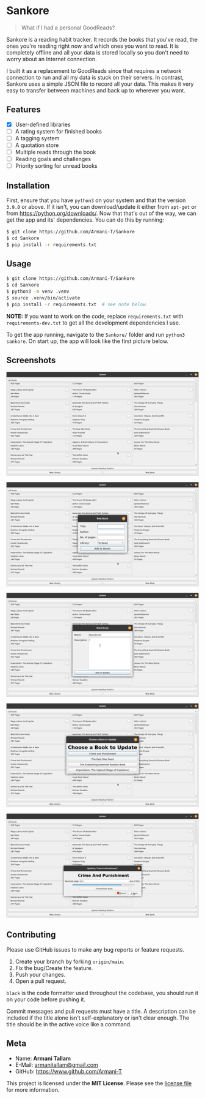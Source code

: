 
# Sankore

> What if I had a personal GoodReads?

Sankore is a reading habit tracker. It records the books that you've read, the ones you're reading right now and which ones you want to read. It is completely offline and all your data is stored locally so you don't need to worry about an Internet connection.

I built it as a replacement to GoodReads since that requires a network connection to run and all my data is stuck on their servers. In contrast, Sankore uses a simple JSON file to record all your data. This makes it very easy to transfer between machines and back up to wherever you want.

## Features

- [X] User-defined libraries
- [ ] A rating system for finished books
- [ ] A tagging system
- [ ] A quotation store
- [ ] Multiple reads through the book
- [ ] Reading goals and challenges
- [ ] Priority sorting for unread books

## Installation

First, ensure that you have `python3` on your system and that the version `3.9.0` or above. If it isn't, you can download/update it either from `apt-get` or from <https://python.org/downloads/>. Now that that's out of the way, we can get the app and its' dependencies. You can do this by running:

```bash
$ git clone https://github.com/Armani-T/Sankore
$ cd Sankore
$ pip install -r requirements.txt
```

## Usage

```bash
$ git clone https://github.com/Armani-T/Sankore
$ cd Sankore
$ python3 -m venv .venv
$ source .venv/bin/activate
$ pip install -r requirements.txt  # see note below.
```

**NOTE:** If you want to work on the code, replace `requirements.txt` with `requirements-dev.txt` to get all the development dependencies I use.

To get the app running, navigate to the `Sankore/` folder and run `python3 sankore`. On start up, the app will look like the first picture below.

## Screenshots

![Home page](assets/home.png)

![Adding a new book](assets/new-book.png)

![Adding a new library](assets/new-library.png)

![Updating my reading position](assets/update-1.png)

![Updating my reading position](assets/update-2.png)

## Contributing

Please use GitHub issues to make any bug reports or feature requests.

1. Create your branch by forking `origin/main`.
2. Fix the bug/Create the feature.
3. Push your changes.
4. Open a pull request.

`black` is the code formatter used throughout the codebase, you should run it on your code before pushing it.

Commit messages and pull requests must have a title. A description can be included if the title alone isn't self-explanatory or isn't clear enough. The title should be in the active voice like a command.

## Meta

- Name: **Armani Tallam**
- E-Mail: armanitallam@gmail.com
- GitHub: <https://www.github.com/Armani-T>

This project is licensed under the **MIT License**. Please see the [license file](LICENSE) for more information.
